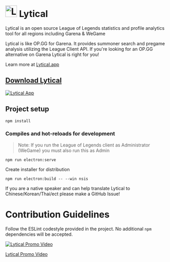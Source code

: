# <a href="https://lytical.app/"><img src="https://lytical.app/images/Logo.png" width="36" alt="Lytical Logo" title="Lyitcal Logo"></a> Lytical

Lytical is an open source League of Legends statistics and profile analytics tool for all regions including Garena & WeGame

Lytical is like OP.GG for Garena. It provides summoner search and pregame analysis utilizing the League Client API. If you're looking for an OP.GG alternative on Garena Lytical is right for you!

Learn more at [Lytical.app](https://lytical.app)

## [Download Lytical](https://github.com/LyticalApp/Lytical/releases/latest)

<a href="https://lytical.app/">![Lytical App](https://i.imgur.com/TPzePxj.png "Lytical App")</a>

## Project setup
```
npm install
```

### Compiles and hot-reloads for development 
> Note: If you run the League of Legends client as Administrator (WeGame) you must also run this as Admin
```
npm run electron:serve
```
Create installer for distribution
```
npm run electron:build -- --win nsis
```

If you are a native speaker and can help translate Lytical to Chinese/Korean/Thai/ect please make a GitHub Issue!

# Contribution Guidelines

Follow the ESLint codestyle provided in the project. No additional `npm` dependencies will be accepted.


[![Lytical Promo Video](https://i.ytimg.com/vi/MISL6xZ09QY/hq720.jpg?sqp=-oaymwEcCOgCEMoBSFXyq4qpAw4IARUAAIhCGAFwAcABBg==&rs=AOn4CLCEKVtCvtAEVfGq8wEj1Vy5RH1n6A)](https://www.youtube.com/watch?v=MISL6xZ09QY)

[Lytical Promo Video](https://www.youtube.com/watch?v=MISL6xZ09QY)
